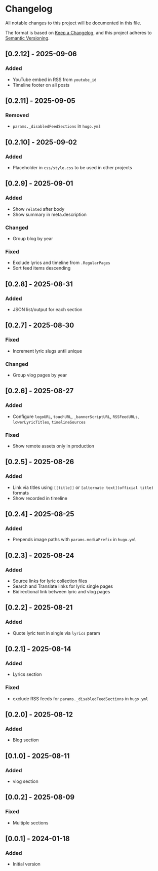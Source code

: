 # Changelog

All notable changes to this project will be documented in this file.

The format is based on [Keep a Changelog](https://keepachangelog.com/en/1.0.0/),
and this project adheres to [Semantic Versioning](https://semver.org/spec/v2.0.0.html).

## [0.2.12] - 2025-09-06

### Added
- YouTube embed in RSS from `youtube_id`
- Timeline footer on all posts

## [0.2.11] - 2025-09-05

### Removed
- `params._disabledFeedSections` in `hugo.yml`

## [0.2.10] - 2025-09-02

### Added
- Placeholder in `css/style.css` to be used in other projects

## [0.2.9] - 2025-09-01

### Added
- Show `related` after body
- Show summary in meta.description

### Changed
- Group blog by year

### Fixed
- Exclude lyrics and timeline from `.RegularPages`
- Sort feed items descending

## [0.2.8] - 2025-08-31

### Added
- JSON list/output for each section

## [0.2.7] - 2025-08-30

### Fixed
- Increment lyric slugs until unique

### Changed
- Group vlog pages by year

## [0.2.6] - 2025-08-27

### Added
- Configure `logoURL`, `touchURL`, `_bannerScriptURL`, `RSSFeedURLs`, `lowerLyricTitles`, `timelineSources`

### Fixed
- Show remote assets only in production

## [0.2.5] - 2025-08-26

### Added
- Link via titles using `[[title]]` or `[alternate text](official title)` formats
- Show recorded in timeline

## [0.2.4] - 2025-08-25

### Added
- Prepends image paths with `params.mediaPrefix` in `hugo.yml`

## [0.2.3] - 2025-08-24

### Added
- Source links for lyric collection files
- Search and Translate links for lyric single pages
- Bidirectional link between lyric and vlog pages

## [0.2.2] - 2025-08-21

### Added
- Quote lyric text in single via `lyrics` param

## [0.2.1] - 2025-08-14

### Added
- Lyrics section

### Fixed
- exclude RSS feeds for `params._disabledFeedSections` in `hugo.yml`

## [0.2.0] - 2025-08-12

### Added
- Blog section

## [0.1.0] - 2025-08-11

### Added
- vlog section

## [0.0.2] - 2025-08-09

### Fixed
- Multiple sections

## [0.0.1] - 2024-01-18

### Added
- Initial version
